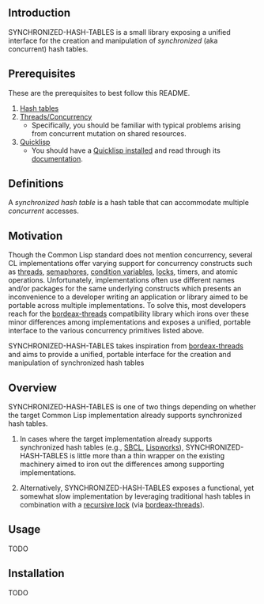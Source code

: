 ## Introduction

SYNCHRONIZED-HASH-TABLES is a small library exposing a unified interface for the creation and manipulation of *synchronized* (aka concurrent) hash tables.

## Prerequisites
These are the prerequisites to best follow this README.

1. [Hash tables](http://cl-cookbook.sourceforge.net/hashes.html)
2. [Threads/Concurrency](https://lispcookbook.github.io/cl-cookbook/process.html)
   + Specifically, you should be familiar with typical problems arising from concurrent mutation on shared resources.
3. [Quicklisp](https://www.quicklisp.org/beta/)
   + You should have a [Quicklisp installed](https://www.quicklisp.org/beta/#installation) and read through its [documentation](https://www.quicklisp.org/beta/).

## Definitions
A *synchronized hash table* is a hash table that can accommodate multiple *concurrent* accesses.

## Motivation
Though the Common Lisp standard does not mention concurrency, several CL implementations offer varying support for concurrency constructs such as [threads](https://en.wikipedia.org/wiki/Thread_(computing)), [semaphores](https://en.wikipedia.org/wiki/Semaphore_(programming)), [condition variables](https://en.wikipedia.org/wiki/Monitor_(synchronization)#Condition_variables), [locks](https://en.wikipedia.org/wiki/Lock_(computer_science)), timers, and atomic operations. Unfortunately, implementations often use different names and/or packages for the same underlying constructs which  presents an inconvenience to a developer writing an application or library aimed to be portable across multiple implementations. To solve this, most developers reach for the [bordeax-threads](https://sionescu.github.io/bordeaux-threads/) compatibility library which irons over these minor differences among implementations and exposes a unified, portable interface to the various concurrency primitives listed above.

SYNCHRONIZED-HASH-TABLES takes inspiration from [bordeax-threads](https://sionescu.github.io/bordeaux-threads/) and aims to provide a unified, portable interface for the creation and manipulation of synchronized hash tables

## Overview
SYNCHRONIZED-HASH-TABLES is one of two things depending on whether the target Common Lisp implementation already supports synchronized hash tables.

1. In cases where the target implementation already supports synchronized hash tables (e.g., [SBCL](http://www.sbcl.org), [Lispworks](http://www.lispworks.com)), SYNCHRONIZED-HASH-TABLES is little more than a thin wrapper on the existing machinery aimed to iron out the differences among supporting implementations.

2. Alternatively, SYNCHRONIZED-HASH-TABLES exposes a functional, yet somewhat slow implementation by leveraging traditional hash tables in combination with a [recursive lock](https://sionescu.github.io/bordeaux-threads/locks/recursive-lock/) (via [bordeax-threads](https://sionescu.github.io/bordeaux-threads/)).

## Usage
TODO

## Installation
TODO
